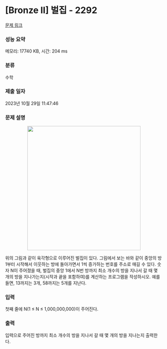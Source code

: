 # [Bronze II] 벌집 - 2292 

[문제 링크](https://www.acmicpc.net/problem/2292) 

### 성능 요약

메모리: 17740 KB, 시간: 204 ms

### 분류

수학

### 제출 일자

2023년 10월 29일 11:47:46

### 문제 설명

<p style="text-align: center;"><img alt="" src="https://www.acmicpc.net/JudgeOnline/upload/201009/3(2).png" style="height:397px; width:363px"></p>

<p>위의 그림과 같이 육각형으로 이루어진 벌집이 있다. 그림에서 보는 바와 같이 중앙의 방 1부터 시작해서 이웃하는 방에 돌아가면서 1씩 증가하는 번호를 주소로 매길 수 있다. 숫자 N이 주어졌을 때, 벌집의 중앙 1에서 N번 방까지 최소 개수의 방을 지나서 갈 때 몇 개의 방을 지나가는지(시작과 끝을 포함하여)를 계산하는 프로그램을 작성하시오. 예를 들면, 13까지는 3개, 58까지는 5개를 지난다.</p>

### 입력 

 <p>첫째 줄에 N(1 ≤ N ≤ 1,000,000,000)이 주어진다.</p>

### 출력 

 <p>입력으로 주어진 방까지 최소 개수의 방을 지나서 갈 때 몇 개의 방을 지나는지 출력한다.</p>

